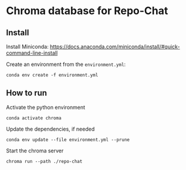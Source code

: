 # Chroma database for Repo-Chat

## Install

Install Miniconda: https://docs.anaconda.com/miniconda/install/#quick-command-line-install

Create an environment from the `environment.yml`:

```
conda env create -f environment.yml
```

## How to run

Activate the python environment

```
conda activate chroma
```

Update the dependencies, if needed

```
conda env update --file environment.yml --prune
```

Start the chroma server

```
chroma run --path ./repo-chat
```
